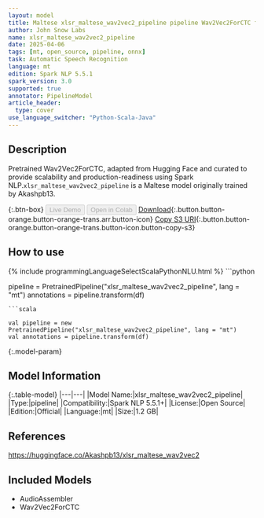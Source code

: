 ```yaml
---
layout: model
title: Maltese xlsr_maltese_wav2vec2_pipeline pipeline Wav2Vec2ForCTC from Akashpb13
author: John Snow Labs
name: xlsr_maltese_wav2vec2_pipeline
date: 2025-04-06
tags: [mt, open_source, pipeline, onnx]
task: Automatic Speech Recognition
language: mt
edition: Spark NLP 5.5.1
spark_version: 3.0
supported: true
annotator: PipelineModel
article_header:
  type: cover
use_language_switcher: "Python-Scala-Java"
---
```


## Description

Pretrained Wav2Vec2ForCTC, adapted from Hugging Face and curated to provide scalability and production-readiness using Spark NLP.`xlsr_maltese_wav2vec2_pipeline` is a Maltese model originally trained by Akashpb13.

{:.btn-box}
<button class="button button-orange" disabled>Live Demo</button>
<button class="button button-orange" disabled>Open in Colab</button>
[Download](https://s3.amazonaws.com/auxdata.johnsnowlabs.com/public/models/xlsr_maltese_wav2vec2_pipeline_mt_5.5.1_3.0_1743960267481.zip){:.button.button-orange.button-orange-trans.arr.button-icon}
[Copy S3 URI](s3://auxdata.johnsnowlabs.com/public/models/xlsr_maltese_wav2vec2_pipeline_mt_5.5.1_3.0_1743960267481.zip){:.button.button-orange.button-orange-trans.button-icon.button-copy-s3}

## How to use



<div class="tabs-box" markdown="1">
{% include programmingLanguageSelectScalaPythonNLU.html %}
```python

pipeline = PretrainedPipeline("xlsr_maltese_wav2vec2_pipeline", lang = "mt")
annotations =  pipeline.transform(df)   

```
```scala

val pipeline = new PretrainedPipeline("xlsr_maltese_wav2vec2_pipeline", lang = "mt")
val annotations = pipeline.transform(df)

```
</div>

{:.model-param}
## Model Information

{:.table-model}
|---|---|
|Model Name:|xlsr_maltese_wav2vec2_pipeline|
|Type:|pipeline|
|Compatibility:|Spark NLP 5.5.1+|
|License:|Open Source|
|Edition:|Official|
|Language:|mt|
|Size:|1.2 GB|

## References

https://huggingface.co/Akashpb13/xlsr_maltese_wav2vec2

## Included Models

- AudioAssembler
- Wav2Vec2ForCTC